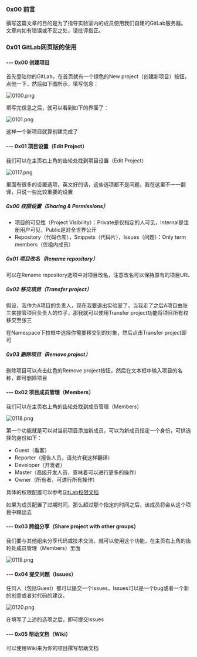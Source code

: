 ### 0x00 前言

撰写这篇文章的目的是为了指导实验室内的成员使用我们自建的GitLab服务器。文章内如有错误或不妥之处，请批评指正。

### 0x01 GitLab网页版的使用

#### --- 0x00 创建项目

首先登陆你的GitLab，在首页就有一个绿色的New project（创建新项目）按钮，点他一下，然后如下图所示，填写信息：

![0100.png](https://bucket.shaoqunliu.cn/image/0100.png)

填写完信息之后，就可以看到如下的界面了：

![0101.png](https://bucket.shaoqunliu.cn/image/0101.png)

这样一个新项目就算创建完成了

#### --- 0x01 项目设置（Edit Project）

我们可以在主页右上角的齿轮处找到项目设置（Edit Project）

![0117.png](https://bucket.shaoqunliu.cn/image/0117.png)

里面有很多的设置选项，英文好的话，这些选项都不是问题，我在这里不一一翻译，只说一些比较重要的设置

##### 0x00 权限设置（Sharing & Permissions）

* 项目的可见性（Project Visibility）：Private是仅指定的人可见，Internal是注册用户可见，Public是对全世界公开
* Repository（代码仓库），Snippets（代码片），Issues（问题）：Only term members（仅组内成员）

##### 0x01 项目改名（Rename repository）

可以在Rename repository选项中对项目改名，注意改名可以保持原有的项目URL

##### 0x02 移交项目（Transfer project）

假设，我作为A项目的负责人，现在我要退出实验室了，当我走了之后A项目由张三来接管项目负责人的位子，那我就可以使用Transfer project功能将项目所有权移交至张三

在Namespace下拉框中选择你需要移交到的对象，然后点击Transfer project即可

##### 0x03 删除项目（Remove project）

删除项目可以点击红色的Remove project按钮，然后在文本框中输入项目的名称，即可删除项目

#### --- 0x02 项目成员管理（Members）

我们可以在主页右上角的齿轮处找到成员管理（Members）

![0118.png](https://bucket.shaoqunliu.cn/image/0118.png)

第一个功能就是可以对当前项目添加新成员，可以为新成员指定一个身份，可供选择的身份如下：

* Guest（看客）
* Reporter（报告人员，请允许我这样翻译）
* Developer（开发者）
* Master（高级开发人员，意味着可以进行更多的操作）
* Owner（所有者，可进行所有操作）

具体的权限配置可以参考[GitLab权限文档](http://git.opencil.cn/help/user/permissions)

如果为成员配置了过期时间，那么超过那个指定的时间之后，该成员将会从这个项目中踢出去

#### --- 0x03 跨组分享（Share project with other groups）

我们要与其他组来分享代码或技术交流，就可以使用这个功能，在主页右上角的齿轮处成员管理（Members）里面

![0119.png](https://bucket.shaoqunliu.cn/image/0119.png)

#### --- 0x04 提交问题（Issues）

任何人（包括Guest）都可以提交一个Issues，Issues可以是一个bug或者一个新的创意或者对代码的建议。

![0120.png](https://bucket.shaoqunliu.cn/image/0120.png)

在填写了上述的选项之后，即可提交Issues

#### --- 0x05 帮助文档（Wiki）

可以使用Wiki来为你的项目撰写帮助文档